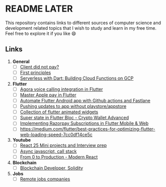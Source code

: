 # README LATER

This repository contains links to different sources of computer science and development related topics that I wish to study and learn in my free time. Feel free to explore it if you like 😄

## Links

1) **General**
   - [ ] [Client did not pay?](https://github.com/kleampa/not-paid)
   - [ ] [First principles](https://arpitbhayani.me/first)
   - [ ] [Serverless with Dart: Building Cloud Functions on GCP](https://dinkomarinac.dev/going-serverless-with-dart-building-cloud-functions-on-gcp)

2) **Flutter**
   - [ ] [Agora voice calling integration in Flutter](https://blog.stackademic.com/agora-voice-calling-with-flutter-easiest-method-step-by-step-guide-2c2e9b8c8c6d)
   - [ ] [Master Apple pay in Flutter](https://www.hungrimind.com/articles/flutter-apple-pay)
   - [ ] [Automate Flutter Android app with Github actions and Fastlane](https://canopas.com/automate-flutter-android-app-deployment-with-git-hub-actions-and-fastlane)
   - [ ] [Pushing updates to app without playstore/appstore](https://docs.shorebird.dev/)
   - [ ] [Collection of flutter animated widgets](https://www.flutterfx.com/docs)
   - [ ] [Super state in Flutter Bloc - Crypto Wallet Advanced](https://www.youtube.com/watch?v=xfWXexcMhtY)
   - [ ] [Implementing Razorpay Subscriptions in Flutter Mobile & Web](https://ashutoshagarwal2014.medium.com/implementing-razorpay-subscriptions-in-flutter-9aebae3b36bd)
   - [ ] https://medium.com/flutter/best-practices-for-optimizing-flutter-web-loading-speed-7cc0df14ce5c
  
3) **Youtube**
   - [ ] [React 25 Mini projects and Interview prep](https://www.youtube.com/watch?v=l3A9OcUd_Us)
   - [ ] [Async javascript, call stack](https://www.youtube.com/watch?v=1Z7FjG--F20)
   - [ ] [From 0 to Production - Modern React](https://www.youtube.com/watch?v=d5x0JCZbAJs)
  
4) **Blockchain**
   - [ ] [Blockchain Developer, Solidity](https://www.youtube.com/playlist?list=PL4Rj_WH6yLgWe7TxankiqkrkVKXIwOP42)
  
5) **Jobs**
   - [ ] [Remote jobs companies](https://github.com/lukasz-madon/awesome-remote-job)

